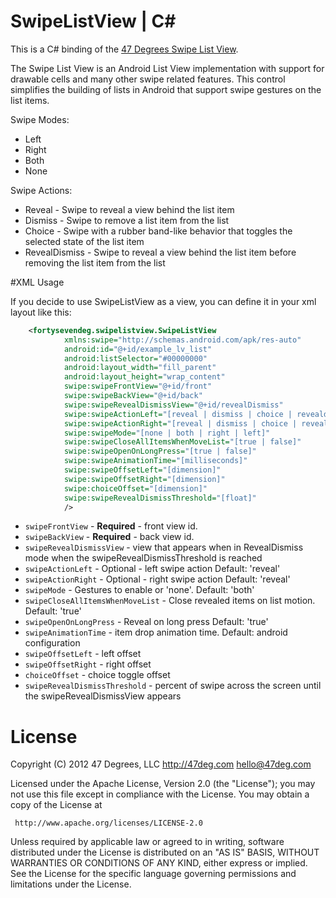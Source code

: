 SwipeListView | C#
===========================

This is a C# binding of the [47 Degrees Swipe List View](https://github.com/47deg/android-swipelistview). 

The Swipe List View is an Android List View implementation with support for drawable cells and many other swipe related features. This control simplifies the building of lists in Android that support swipe gestures on the list items. Swipe Modes:
* Left* Right* Both* NoneSwipe Actions:
* Reveal - Swipe to reveal a view behind the list item* Dismiss - Swipe to remove a list item from the list* Choice - Swipe with a rubber band-like behavior that toggles the selected state of the list item* RevealDismiss - Swipe to reveal a view behind the list item before removing the list item from the list

#XML Usage

If you decide to use SwipeListView as a view, you can define it in your xml layout like this:

```xml
	<fortysevendeg.swipelistview.SwipeListView
            xmlns:swipe="http://schemas.android.com/apk/res-auto"
            android:id="@+id/example_lv_list"
            android:listSelector="#00000000"
            android:layout_width="fill_parent"
            android:layout_height="wrap_content"
            swipe:swipeFrontView="@+id/front"
            swipe:swipeBackView="@+id/back"
            swipe:swipeRevealDismissView="@+id/revealDismiss"
            swipe:swipeActionLeft="[reveal | dismiss | choice | revealdismiss]"
            swipe:swipeActionRight="[reveal | dismiss | choice | revealdismiss]"
            swipe:swipeMode="[none | both | right | left]"
            swipe:swipeCloseAllItemsWhenMoveList="[true | false]"
            swipe:swipeOpenOnLongPress="[true | false]"
            swipe:swipeAnimationTime="[milliseconds]"
            swipe:swipeOffsetLeft="[dimension]"
            swipe:swipeOffsetRight="[dimension]"
            swipe:choiceOffset="[dimension]"
            swipe:swipeRevealDismissThreshold="[float]"
            />
```

* `swipeFrontView` - **Required** - front view id.
* `swipeBackView` - **Required** - back view id.
* `swipeRevealDismissView` - view that appears when in RevealDismiss mode when the swipeRevealDismissThreshold is reached
* `swipeActionLeft` - Optional - left swipe action Default: 'reveal'
* `swipeActionRight` - Optional - right swipe action Default: 'reveal'
* `swipeMode` - Gestures to enable or 'none'. Default: 'both'
* `swipeCloseAllItemsWhenMoveList` - Close revealed items on list motion. Default: 'true'
* `swipeOpenOnLongPress` - Reveal on long press Default: 'true'
* `swipeAnimationTime` - item drop animation time. Default: android configuration
* `swipeOffsetLeft` - left offset
* `swipeOffsetRight` - right offset
* `choiceOffset` - choice toggle offset
* `swipeRevealDismissThreshold` - percent of swipe across the screen until the swipeRevealDismissView appears

# License

Copyright (C) 2012 47 Degrees, LLC
http://47deg.com
hello@47deg.com

Licensed under the Apache License, Version 2.0 (the "License");
you may not use this file except in compliance with the License.
You may obtain a copy of the License at

     http://www.apache.org/licenses/LICENSE-2.0

Unless required by applicable law or agreed to in writing, software
distributed under the License is distributed on an "AS IS" BASIS,
WITHOUT WARRANTIES OR CONDITIONS OF ANY KIND, either express or implied.
See the License for the specific language governing permissions and
limitations under the License.